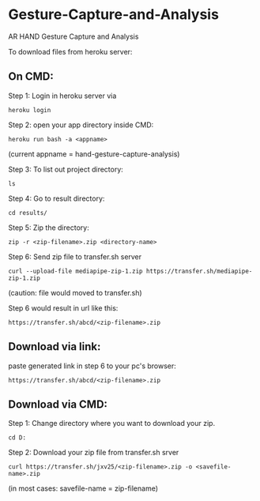 # Gesture-Capture-and-Analysis

AR HAND Gesture Capture and Analysis

To download files from heroku server:
## On CMD:
Step 1: Login in heroku server via

`heroku login`

Step 2: open your app directory inside CMD:


`heroku run bash -a <appname>`

(current appname = hand-gesture-capture-analysis)

Step 3: To list out project directory:

`ls`

Step 4: Go to result directory:

`cd results/`

Step 5: Zip the directory:

`zip -r <zip-filename>.zip <directory-name>`

Step 6: Send zip file to transfer.sh server

`curl --upload-file mediapipe-zip-1.zip https://transfer.sh/mediapipe-zip-1.zip`

(caution: file would moved to transfer.sh)

Step 6 would result in url like this:

`https://transfer.sh/abcd/<zip-filename>.zip`

## Download via link:
paste generated link in step 6 to your pc's browser:

`https://transfer.sh/abcd/<zip-filename>.zip`

## Download via CMD:
Step 1: Change directory where you want to download your zip.

`cd D:`

Step 2: Download your zip file from transfer.sh srver

`curl https://transfer.sh/jxv25/<zip-filename>.zip -o <savefile-name>.zip`

(in most cases: savefile-name = zip-filename)
